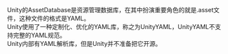 Unity的AssetDatabase是资源管理数据库，在其中扮演重要角色的就是.asset文件，这种文件的格式是YAML。  
Unity使用了一种定制化、优化的YAML库，称之为UnityYAML，UnityYAML不支持完整的YAML规范。  
Unity内部有YAML解析库，但是Unity并不准备把它开源。 
